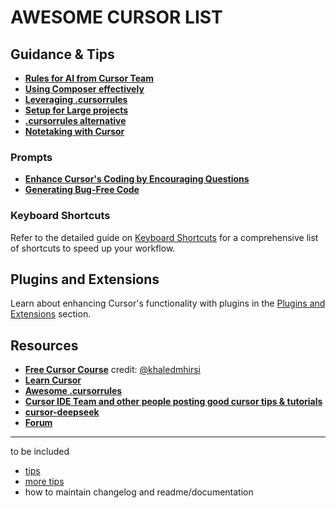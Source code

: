 # AWESOME CURSOR LIST

## Guidance & Tips

- **[Rules for AI from Cursor Team](guidance/rulesFromCursorTeam.md)**
- **[Using Composer effectively](https://www.reddit.com/r/cursor/comments/1hqcp03/a_few_tips_for_using_composer_effectively/)**
- **[Leveraging .cursorrules](https://www.reddit.com/r/cursor/comments/1hwwo60/top_crowdsourced_wisdom_for_effectively/)**
- **[Setup for Large projects](guidance/largeProjects.md)**
- **[.cursorrules alternative](guidance/cursorRulesAlternative.md)**
- **[Notetaking with Cursor](https://x.com/0xRaduan/status/1882446742005907769)**

### Prompts
- **[Enhance Cursor's Coding by Encouraging Questions ](prompts\askQuestions.md)**
- **[Generating Bug-Free Code ](prompts\bugFreeCode)**

### Keyboard Shortcuts
Refer to the detailed guide on [Keyboard Shortcuts](https://refined.so/blog/cursor-shortcuts-guide) for a comprehensive list of shortcuts to speed up your workflow.

## Plugins and Extensions
Learn about enhancing Cursor's functionality with plugins in the [Plugins and Extensions](resources/plugins.md) section.

## Resources
- **[Free Cursor Course](https://docs.google.com/document/d/1XKHYIDJ3d9JBCDFZVRnyLuT3JVr1QCgdWec9pHS7N_U/edit?tab=t.0)**
credit: [@khaledmhirsi](https://x.com/khaledmhirsi/status/1866440695629619668)
- **[Learn Cursor](https://cursor.directory/learn)**
- **[Awesome .cursorrules](https://github.com/PatrickJS/awesome-cursorrules)** 
- **[Cursor IDE Team and other people posting good cursor tips & tutorials](https://x.com/i/lists/1820427129814708445)**
- **[cursor-deepseek](https://github.com/danilofalcao/cursor-deepseek)**
- **[Forum](https://forum.cursor.com/)**


---
to be included
- [tips](https://dev.to/heymarkkop/cursor-tips-10f8)
- [more tips](https://forum.cursor.com/t/tips-for-agent-its-very-powerful/33111)
- how to maintain changelog and readme/documentation

